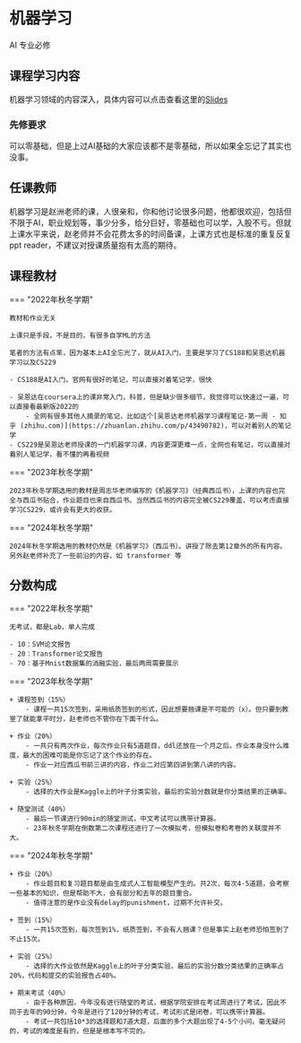 # 机器学习

<div class="badges">
<span class="badge ai-badge">AI 专业必修</span>
</div>

## 课程学习内容

机器学习领域的内容深入，具体内容可以点击查看这里的[Slides](https://github.com/RyanFcr/ZJU_Course/tree/main/%E5%A4%A7%E4%B8%89%E7%A7%8B%E5%86%AC/%E6%9C%BA%E5%99%A8%E5%AD%A6%E4%B9%A0)

### 先修要求

可以零基础，但是上过AI基础的大家应该都不是零基础，所以如果全忘记了其实也没事。

## 任课教师

机器学习是赵洲老师的课，人很亲和，你和他讨论很多问题，他都很欢迎，包括但不限于AI，职业规划等，事少分多，给分巨好，零基础也可以学，入股不亏。但就上课水平来说，赵老师并不会花费太多的时间备课，上课方式也是标准的重复反复ppt reader，不建议对授课质量抱有太高的期待。

<!-- 作为一个一个一个的经典来源，赵洲老师是标准的 text-to-audio 模型，任何企图通过听课来学习的行为都是不明智的 -->

## 课程教材

=== "2022年秋冬学期"

    教材和作业无关

    上课只是手段，不是目的，有很多自学ML的方法

    笔者的方法有点笨，因为基本上AI全忘光了，就从AI入门，主要是学习了CS188和吴恩达机器学习以及CS229

    - CS188是AI入门，官网有很好的笔记，可以直接对着笔记学，很快

    - 吴恩达在coursera上的课非常入门，科普，但是缺少很多细节，我觉得可以快速过一遍，可以直接看最新版2022的
        - 全网有很多其他人摘录的笔记，比如这个[吴恩达老师机器学习课程笔记-第一周 - 知乎 (zhihu.com)](https://zhuanlan.zhihu.com/p/43490782)，可以对着别人的笔记学
    - CS229是吴恩达老师授课的一门机器学习课，内容更深更难一点，全网也有笔记，可以直接对着别人笔记学，看不懂的再看视频

=== "2023年秋冬学期"

    2023年秋冬学期选用的教材是周志华老师编写的《机器学习》（经典西瓜书），上课的内容也完全与西瓜书贴合，作业题目也来自西瓜书。当然西瓜书的内容完全被CS229覆盖，可以考虑直接学习CS229，或许会有更大的收获。

=== "2024年秋冬学期"

    2024年秋冬学期选用的教材仍然是《机器学习》（西瓜书）。讲授了除去第12章外的所有内容。另外赵老师补充了一些前沿的内容，如 transformer 等
<!-- 仍然不建议任何想要学习这些前沿知识的同学去听赵老师的课，与其听重复的平调的读ppt，为什么不去上一个高质量的网课呢？ -->
## 分数构成

=== "2022年秋冬学期"

    无考试，都是Lab，单人完成

    - 10：SVM论文报告
    - 20：Transformer论文报告
    - 70：基于Mnist数据集的消融实验，最后两周需要展示

=== "2023年秋冬学期"

    + 课程签到（15%）
        - 课程一共15次签到，采用纸质签到的形式，因此想要翘课是不可能的（x）。但只要到教室了就能拿平时分，赵老师也不管你在下面干什么。

    + 作业（20%）
        - 一共只有两次作业，每次作业只有5道题目，ddl还放在一个月之后。作业本身没什么难度，最大的困难可能是你忘记了这个作业的存在。
        - 作业一对应西瓜书前三讲的内容，作业二对应第四讲到第八讲的内容。

    + 实验（25%）
        - 选择的大作业是Kaggle上的叶子分类实验，最后的实验分数就是你分类结果的正确率。

    + 随堂测试（40%）
        - 最后一节课进行90min的随堂测试，中文考试可以携带计算器。
        - 23年秋冬学期在倒数第二次课程还进行了一次模拟考，但模拟卷和考卷的关联度并不大。

=== "2024年秋冬学期"

    + 作业（20%）
        - 作业题目和复习题目都是由生成式人工智能模型产生的。共2次，每次4-5道题，会考察一些基本的知识，但是帮助不大，会有部分和去年的题目重合。
        - 值得注意的是作业没有delay的punishment，过期不允许补交。

    + 签到（15%）
        - 一共15次签到，每次签到1%，纸质签到，不会有人翘课？但是事实上赵老师恐怕签到了不止15次。
    
    + 实验（25%）
        - 选择的大作业依然是Kaggle上的叶子分类实验，最后的实验分数分类结果的正确率占20%，代码和提交的实验报告占40%。
    
    + 期末考试（40%）
        - 由于各种原因，今年没有进行随堂的考试，根据学院安排在考试周进行了考试，因此不同于去年的90分钟，今年是进行了120分钟的考试，考试形式是闭卷，可以携带计算器。
        - 考试一共包括10*3的选择题和7道大题，后面的多个大题出现了4-5个小问。毫无疑问的，考试的难度是有的，但是是根本写不完的。
